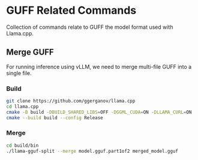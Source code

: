 # GUFF Related Commands

Collection of commands relate to GUFF the model format used with Llama.cpp.

## Merge GUFF

For running inference using vLLM, we need to merge multi-file GUFF into a single file.

### Build

```bash
git clone https://github.com/ggerganov/llama.cpp
cd llama.cpp
cmake -B build -DBUILD_SHARED_LIBS=OFF -DGGML_CUDA=ON -DLLAMA_CURL=ON
cmake --build build --config Release
```

### Merge

```bash
cd build/bin
./llama-gguf-split --merge model.gguf.part1of2 merged_model.gguf
```
